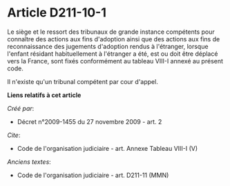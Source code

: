 # Article D211-10-1

Le siège et le ressort des tribunaux de grande instance compétents pour connaître des actions aux fins d'adoption ainsi que
des actions aux fins de reconnaissance des jugements d'adoption rendus à l'étranger, lorsque l'enfant résidant habituellement
à l'étranger a été, est ou doit être déplacé vers la France, sont fixés conformément au tableau VIII-I annexé au présent
code. 

Il n'existe qu'un tribunal compétent par cour d'appel.

**Liens relatifs à cet article**

_Créé par_:

  - Décret n°2009-1455 du 27 novembre 2009 - art. 2

_Cite_:

  - Code de l'organisation judiciaire - art. Annexe Tableau VIII-I (V)

_Anciens textes_:

  - Code de l'organisation judiciaire - art. D211-11 (MMN)

